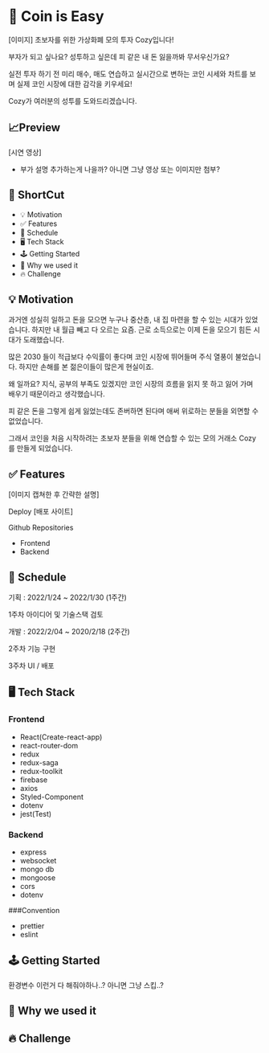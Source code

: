 # 💸 Coin is Easy

[이미지]
초보자를 위한 가상화폐 모의 투자 Cozy입니다!

부자가 되고 싶나요? 성투하고 싶은데 피 같은 내 돈 잃을까봐 무서우신가요?

실전 투자 하기 전 미리 매수, 매도 연습하고 실시간으로 변하는 코인 시세와 차트를 보며 실제 코인 시장에 대한 감각을 키우세요!

Cozy가 여러분의 성투를 도와드리겠습니다.

## 📈Preview

[시연 영상]
- 부가 설명 추가하는게 나을까? 아니면 그냥 영상 또는 이미지만 첨부?


## 🚀 ShortCut
- 💡 Motivation
- ✅ Features
- 📅 Schedule
- 🖥 Tech Stack
- 🕹 Getting Started
- 🤔 Why we used it
- 🔥 Challenge


## 💡 Motivation
과거엔 성실히 일하고 돈을 모으면 누구나 중산층, 내 집 마련을 할 수 있는 시대가 있었습니다. 하지만 내 월급 빼고 다 오르는 요즘. 근로 소득으로는 이제 돈을 모으기 힘든 시대가 도래했습니다.

많은 2030 들이 적급보다 수익률이 좋다며 코인 시장에 뛰어들며 주식 열풍이 불었습니다. 하지만 손해를 본 젊은이들이 많은게 현실이죠.

왜 일까요? 지식, 공부의 부족도 있겠지만 코인 시장의 흐름을 읽지 못 하고 잃어 가며 배우기 때문이라고 생각했습니다.

피 같은 돈을 그렇게 쉽게 잃었는데도 존버하면 된다며 애써 위로하는 분들을 외면할 수 없었습니다.

그래서 코인을 처음 시작하려는 초보자 분들을 위해 연습할 수 있는 모의 거래소 Cozy를 만들게 되었습니다.



## ✅ Features
[이미지 캡쳐한 후 간략한 설명]


Deploy
[배포 사이트]

Github Repositories
- Frontend
- Backend

## 📅 Schedule
기획 : 2022/1/24 ~ 2022/1/30 (1주간)

1주차 아이디어 및 기술스택 검토

개발 : 2022/2/04 ~ 2020/2/18 (2주간)

2주차 기능 구현

3주차 UI / 배포

## 🖥 Tech Stack
### Frontend
- React(Create-react-app)
- react-router-dom
- redux
- redux-saga
- redux-toolkit
- firebase
- axios
- Styled-Component
- dotenv
- jest(Test)

### Backend
- express
- websocket
- mongo db
- mongoose
- cors
- dotenv

###Convention
- prettier
- eslint


## 🕹 Getting Started
환경변수 이런거 다 해줘야하나..? 아니면 그냥 스킵..?


## 🤔 Why we used it



## 🔥 Challenge

